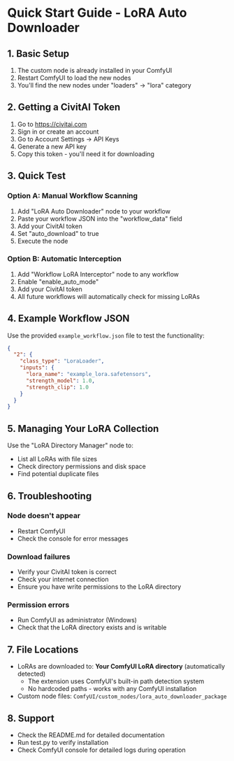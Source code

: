 # Quick Start Guide - LoRA Auto Downloader

## 1. Basic Setup

1. The custom node is already installed in your ComfyUI
2. Restart ComfyUI to load the new nodes
3. You'll find the new nodes under "loaders" → "lora" category

## 2. Getting a CivitAI Token

1. Go to https://civitai.com
2. Sign in or create an account
3. Go to Account Settings → API Keys
4. Generate a new API key
5. Copy this token - you'll need it for downloading

## 3. Quick Test

### Option A: Manual Workflow Scanning
1. Add "LoRA Auto Downloader" node to your workflow
2. Paste your workflow JSON into the "workflow_data" field
3. Add your CivitAI token
4. Set "auto_download" to true
5. Execute the node

### Option B: Automatic Interception
1. Add "Workflow LoRA Interceptor" node to any workflow
2. Enable "enable_auto_mode"
3. Add your CivitAI token
4. All future workflows will automatically check for missing LoRAs

## 4. Example Workflow JSON

Use the provided `example_workflow.json` file to test the functionality:

```json
{
  "2": {
    "class_type": "LoraLoader",
    "inputs": {
      "lora_name": "example_lora.safetensors",
      "strength_model": 1.0,
      "strength_clip": 1.0
    }
  }
}
```

## 5. Managing Your LoRA Collection

Use the "LoRA Directory Manager" node to:
- List all LoRAs with file sizes
- Check directory permissions and disk space
- Find potential duplicate files

## 6. Troubleshooting

### Node doesn't appear
- Restart ComfyUI
- Check the console for error messages

### Download failures
- Verify your CivitAI token is correct
- Check your internet connection
- Ensure you have write permissions to the LoRA directory

### Permission errors
- Run ComfyUI as administrator (Windows)
- Check that the LoRA directory exists and is writable

## 7. File Locations

- LoRAs are downloaded to: **Your ComfyUI LoRA directory** (automatically detected)
  - The extension uses ComfyUI's built-in path detection system
  - No hardcoded paths - works with any ComfyUI installation
- Custom node files: `ComfyUI/custom_nodes/lora_auto_downloader_package`

## 8. Support

- Check the README.md for detailed documentation
- Run test.py to verify installation
- Check ComfyUI console for detailed logs during operation
